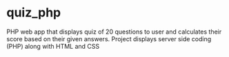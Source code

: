 # quiz_php
 PHP web app that displays quiz of 20 questions to user and calculates their score based on their given answers. Project displays server side coding (PHP) along with HTML and CSS

